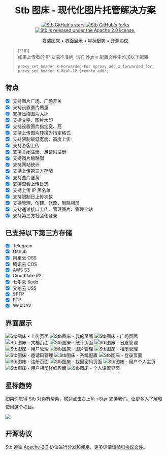 <div align="center">

# Stb 图床 - 现代化图片托管解决方案

[![Stb GitHub's stars](https://img.shields.io/github/stars/setube/stb?style=social)](https://github.com/setube/stb/stargazers)
[![Stb GitHub's forks](https://img.shields.io/github/forks/setube/stb?style=social)](https://github.com/setube/stb/network/members)
[![Stb is released under the Apache 2.0 license.](https://img.shields.io/badge/License-Apache%202.0-blue)](/LICENSE)

[安装图床](https://github.com/setube/stb/wiki/install) • [界面展示](#界面展示) • [星标趋势](#星标趋势) • [开源协议](#开源协议)

</div>

> [!TIP]\
> 如果上传者的 IP 获取不准确, 请在 Nginx 配置文件中添加以下配置
>
> ```nginx
> proxy_set_header X-Forwarded-For $proxy_add_x_forwarded_for;
> proxy_set_header X-Real-IP $remote_addr;
> ```

## 特点

- [x] 支持图片广场、广场开关
- [x] 支持设置图片质量
- [x] 支持压缩图片大小
- [x] 支持文字、图片水印
- [x] 支持设置图片指定宽、高
- [x] 支持上传图片转换为指定格式
- [x] 支持限制最低宽度、高度上传
- [x] 支持游客上传
- [x] 支持关闭注册、邀请码注册
- [x] 支持图片缩略图
- [x] 支持网站统计
- [x] 支持上传第三方存储
- [x] 支持图片鉴黄
- [x] 支持查看上传日志
- [x] 支持上传 IP 黑名单
- [x] 支持限制日上传次数
- [x] 支持管理、创建、修改、删除相册
- [x] 支持通过接口上传、管理图片、管理全站
- [x] 支持第三方社会化登录

## 已支持以下第三方存储

- [x] Telegram
- [x] Github
- [x] 阿里云 OSS
- [x] 腾讯云 COS
- [x] AWS S3
- [x] Cloudflare R2
- [x] 七牛云 Kodo
- [x] 又拍云 USS
- [x] SFTP
- [x] FTP
- [x] WebDAV

## 界面展示

![Stb图床 - 上传页面](./docs/1.jpg)
![Stb图床 - 我的页面](./docs/2.jpg)
![Stb图床 - 广场页面](./docs/3.jpg)
![Stb图床 - 文档页面](./docs/4.jpg)
![Stb图床 - 统计页面](./docs/5.jpg)
![Stb图床 - 日志管理](./docs/6.jpg)
![Stb图床 - 用户管理](./docs/7.jpg)
![Stb图床 - 图片管理](./docs/8.jpg)
![Stb图床 - 相册管理](./docs/9.jpg)
![Stb图床 - 邀请码管理](./docs/10.jpg)
![Stb图床 - 系统配置](./docs/11.jpg)
![Stb图床 - 登录页面](./docs/12.jpg)
![Stb图床 - 注册页面](./docs/13.jpg)
![Stb图床 - 找回密码页面](./docs/14.jpg)
![Stb图床 - 用户个人主页](./docs/15.jpg)
![Stb图床 - 用户相册详细界面](./docs/16.jpg)
![Stb图床 - 个人设置界面](./docs/17.jpg)

## 星标趋势

如果你觉得 Stb 对你有帮助，欢迎点击右上角 ⭐Star 支持我们，让更多人了解和使用这个项目。

<img src="https://api.star-history.com/svg?repos=setube/stb&type=Date" />

## 开源协议

Stb 遵循 [Apache-2.0](https://opensource.org/license/apache-2-0) 协议进行分发和使用，更多详情请参见[协议文件](/LICENSE)。
